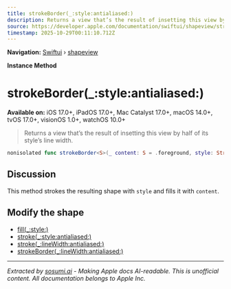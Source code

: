 ```yaml
---
title: strokeBorder(_:style:antialiased:)
description: Returns a view that’s the result of insetting this view by half of its style’s line width.
source: https://developer.apple.com/documentation/swiftui/shapeview/strokeborder(_:style:antialiased:)
timestamp: 2025-10-29T00:11:10.712Z
---
```


**Navigation:** [Swiftui](/documentation/swiftui) › [shapeview](/documentation/swiftui/shapeview)

**Instance Method**

# strokeBorder(_:style:antialiased:)

**Available on:** iOS 17.0+, iPadOS 17.0+, Mac Catalyst 17.0+, macOS 14.0+, tvOS 17.0+, visionOS 1.0+, watchOS 10.0+

> Returns a view that’s the result of insetting this view by half of its style’s line width.

```swift
nonisolated func strokeBorder<S>(_ content: S = .foreground, style: StrokeStyle, antialiased: Bool = true) -> StrokeBorderShapeView<Self.Content, S, Self> where S : ShapeStyle
```

## Discussion

This method strokes the resulting shape with `style` and fills it with `content`.

## Modify the shape

- [fill(_:style:)](/documentation/swiftui/shapeview/fill(_:style:))
- [stroke(_:style:antialiased:)](/documentation/swiftui/shapeview/stroke(_:style:antialiased:))
- [stroke(_:lineWidth:antialiased:)](/documentation/swiftui/shapeview/stroke(_:linewidth:antialiased:))
- [strokeBorder(_:lineWidth:antialiased:)](/documentation/swiftui/shapeview/strokeborder(_:linewidth:antialiased:))

---

*Extracted by [sosumi.ai](https://sosumi.ai) - Making Apple docs AI-readable.*
*This is unofficial content. All documentation belongs to Apple Inc.*

